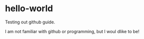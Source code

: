 # hello-world
Testing out github guide.

I am not familiar with github or programming, but I woul dlike to be!
